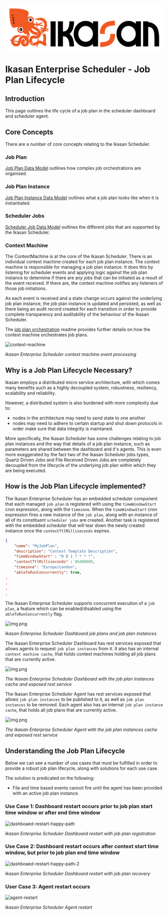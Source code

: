 ![IKASAN](../../../../developer/docs/quickstart-images/Ikasan-title-transparent.png)

# Ikasan Enterprise Scheduler - Job Plan Lifecycle

## Introduction
This page outlines the life cycle of a job plan in the scheduler dashboard and scheduler agent.

## Core Concepts
There are a number of core concepts relating to the Ikasan Scheduler.

### Job Plan
[Job Plan Data Model](../model/job-plan-data-model.md) outlines how complex job orchestrations are organised.

### Job Plan Instance
[Job Plan Instance Data Model](../model/job-plan-instance-data-model.md) outlines what a job plan looks like when it is instantiated.

### Scheduler Jobs
[Scheduler Job Data Model](../model/scheduler-job-data-model.md) outlines the different jobs that are supported by the Ikasan Scheduler.

### Context Machine
The ContextMachine is at the core of the Ikasan Scheduler. There is an individual context machine created for each job plan instance. 
The context machine is responsible for managing a job plan instance. It does this by listening for scheduler events and applying logic 
against the job plan instance to determine if there are any jobs that can be initiated as a result of the event received. If there are, 
the context machine notifies any listeners of those job initiations.

As each event is received and a state change occurs against the underlying job plan instance, the job plan instance 
is updated and persisted, as well as there being an audit record created for each transition in order to provide complete transparency 
and auditability of the behaviour of the Ikasan Scheduler. 

The [job plan orchestration](./job-plan-orchestration.md) readme provides further details on how the context machine orchestrates job plans.

![context-machine](../../../images/context-machine-white.png)

*Ikasan Enterprise Scheduler context machine event processing*

## Why is a Job Plan Lifecycle Necessary?
Ikasan employs a distributed micro service architecture, with which comes many benefits such as a highly decoupled system, robustness, 
resiliency, scalability and reliability.

However, a distributed system is also burdened with more complexity due to:

- nodes in the architecture may need to send state to one another
- nodes may need to adhere to certain startup and shut down protocols in order make sure that data integrity is maintaned.

More specifically, the Ikasan Scheduler has some challenges relating to job plan instances and the way that details of a job plan instance, 
such as parameters are shared between the dashboard and it's agents. This is even more exaggerated by the fact two of the Ikasan Scheduler 
jobs types, Quartz Driven Jobs and File Received Driven Jobs are completely decoupled from the lifecycle of the underlying job plan within 
which they are being executed. 

## How is the Job Plan Lifecycle implemented?
The Ikasan Enterprise Scheduler has an embedded scheduler component that each managed `job plan` is registered with using 
the `timeWindowStart` cron expression, along with the `timezone`. When the `timeWindowStart` cron expression fires a new
instance of the `job plan`, along with an instance of all of its constituent `scheduler jobs` are created. Another task is
registered with the embedded scheduler that will tear down the newly created instance once the `contextTtlMilliseconds` expires. 

```json
{
    "name": "MyJobPlan",
    "description": "Context Template Description",
    "timeWindowStart" : "0 0 1 ? * * *",
    "contextTtlMilliseconds" : 86400000,
    "timezone": "Europe/London",
    "ableToRunConcurrently": true,
.
.
.
.
```
The Ikasan Enterprise Scheduler supports concurrent execution of a `job plan`, a feature which can be enabled/disabled using the
`ableToRunConcurrently` flag.

![img.png](../../../images/job-plan-lifecycle-white.png)

*Ikasan Enterprise Scheduler Dashboard job plans and job plan instances*

The Ikasan Enterprise Scheduler Dashboard has rest services exposed that allows agents to request `job plan instances` from it. It 
also has an internal `context machine cache`, that holds context machines holding all job plans that are currently active.

![img.png](../../../images/ikasan-scheduler-dashboard-with-context-machine-cache-white.png)

*The Ikasan Enterprise Scheduler Dashboard with the job plan instances cache and exposed rest service*

The Ikasan Enterprise Scheduler Agent has rest services exposed that allows `job plan instances` to be published to it, as well
as `job plan instances` to be removed. Each agent also has an internal `job plan instance cache`, that holds all job plans that
are currently active.

![img.png](../../../images/agent-context-instance-cache-white.png)

*The Ikasan Enterprise Scheduler Agent with the job plan instances cache and exposed rest service*

## Understanding the Job Plan Lifecycle
Below we can see a number of use cases that must be fulfilled in order to provide a robust job plan lifecycle, along with 
solutions for each use case. 

The solution is predicated on the following:

- File and time based events cannot fire until the agent has been provided with an active job plan instance.

### Use Case 1: Dashboard restart occurs prior to job plan start time window or after end time window

![dashboaed-restart-happy-path](../../../images/dashboard-restart-lifecycle-white.png)

*Ikasan Enterprise Scheduler Dashboard restart with job plan registration*

### Use Case 2: Dashboard restart occurs after context start time window, but prior to job plan end time window

![dashboaed-restart-happy-path-2](../../../images/dashboard-restart-after-context-start-white.png)

*Ikasan Enterprise Scheduler Dashboard restart with job plan recovery*

### User Case 3: Agent restart occurs

![agent-restart](../../../images/agent-restart-white.png)

*Ikasan Enterprise Scheduler Agent restart*